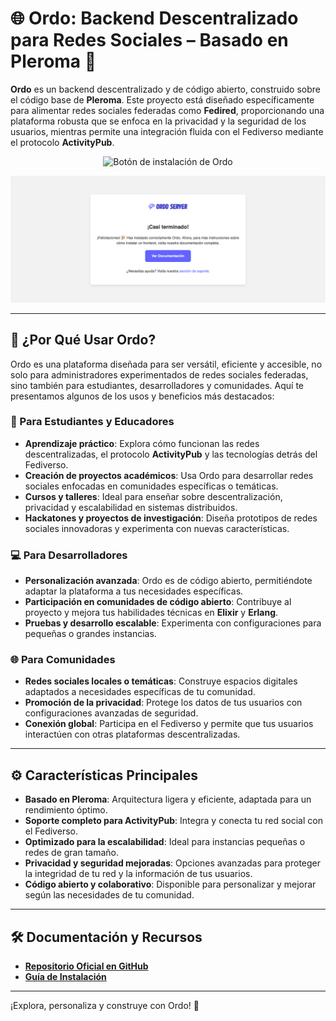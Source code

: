 
# 🌐 **Ordo: Backend Descentralizado para Redes Sociales – Basado en Pleroma** 🚀

**Ordo** es un backend descentralizado y de código abierto, construido sobre el código base de **Pleroma**. Este proyecto está diseñado específicamente para alimentar redes sociales federadas como **Fedired**, proporcionando una plataforma robusta que se enfoca en la privacidad y la seguridad de los usuarios, mientras permite una integración fluida con el Fediverso mediante el protocolo **ActivityPub**.

<p align="center">  
  <a href="/ordo/install.html" target="_blank" style="text-decoration: none;">  
    <img src="https://img.shields.io/badge/🔧%20Instalación%20Ordo-Iniciar-blue?style=for-the-badge" alt="Botón de instalación de Ordo"/>  
  </a>  
</p>

<div align="center">  
  <img src="./ordo.png" alt="Ordo Banner"/>  
</div>  

---

## 🚀 **¿Por Qué Usar Ordo?**

Ordo es una plataforma diseñada para ser versátil, eficiente y accesible, no solo para administradores experimentados de redes sociales federadas, sino también para estudiantes, desarrolladores y comunidades. Aquí te presentamos algunos de los usos y beneficios más destacados:

### **🌱 Para Estudiantes y Educadores**
- **Aprendizaje práctico**: Explora cómo funcionan las redes descentralizadas, el protocolo **ActivityPub** y las tecnologías detrás del Fediverso.
- **Creación de proyectos académicos**: Usa Ordo para desarrollar redes sociales enfocadas en comunidades específicas o temáticas.
- **Cursos y talleres**: Ideal para enseñar sobre descentralización, privacidad y escalabilidad en sistemas distribuidos.
- **Hackatones y proyectos de investigación**: Diseña prototipos de redes sociales innovadoras y experimenta con nuevas características.

### **💻 Para Desarrolladores**
- **Personalización avanzada**: Ordo es de código abierto, permitiéndote adaptar la plataforma a tus necesidades específicas.
- **Participación en comunidades de código abierto**: Contribuye al proyecto y mejora tus habilidades técnicas en **Elixir** y **Erlang**.
- **Pruebas y desarrollo escalable**: Experimenta con configuraciones para pequeñas o grandes instancias.

### **🌐 Para Comunidades**
- **Redes sociales locales o temáticas**: Construye espacios digitales adaptados a necesidades específicas de tu comunidad.
- **Promoción de la privacidad**: Protege los datos de tus usuarios con configuraciones avanzadas de seguridad.
- **Conexión global**: Participa en el Fediverso y permite que tus usuarios interactúen con otras plataformas descentralizadas.

---

## ⚙️ **Características Principales**

- **Basado en Pleroma**: Arquitectura ligera y eficiente, adaptada para un rendimiento óptimo.
- **Soporte completo para ActivityPub**: Integra y conecta tu red social con el Fediverso.
- **Optimizado para la escalabilidad**: Ideal para instancias pequeñas o redes de gran tamaño.
- **Privacidad y seguridad mejoradas**: Opciones avanzadas para proteger la integridad de tu red y la información de tus usuarios.
- **Código abierto y colaborativo**: Disponible para personalizar y mejorar según las necesidades de tu comunidad.

---

## 🛠️ **Documentación y Recursos**

- **[Repositorio Oficial en GitHub](https://github.com/fedired-dev/ordo)**  
- **[Guía de Instalación](https://github.com/fedired-dev/ordo/blob/main/docs/ordo/install.md)**  

---

¡Explora, personaliza y construye con Ordo! 🎉
